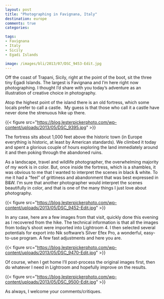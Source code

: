 ```yaml
---
layout: post
title: "Photographing in Favignana, Italy"
destination: europe
comments: true
categories:

tags:
- Favignana
- Italy
- Sicily
- Egadi Islands

image: /images/bli/2013/07/DSC_9453-Edit.jpg
---
```


Off the coast of Trapani, Sicily, right at the point of the boot, sit the three tiny Egadi Islands. The largest is Favignana and I’m here right now photographing. I thought I’d share with you today’s adventure as an illustration of creative choice in photography.

Atop the highest point of the island there is an old fortress, which some locals prefer to call a castle.  My guess is that those who call it a castle have never done the strenuous hike up there.

<!--more-->

{{< figure src="https://blog.lesterpickerphoto.com/wp-content/uploads/2013/05/DSC_9395.jpg" >}}

The fortress sits about 1,000 feet above the historic town (in Europe everything is historic, at least by American standards). We climbed it today and spent a glorious couple of hours exploring the land immediately around it and then poking through the abandoned ruins.

As a landscape, travel and wildlife photographer, the overwhelming majority of my work is in color. But, once inside the fortress, which is a shambles, it was obvious to me that I wanted to interpret the scenes in black &amp; white. To me it had a “feel” of grittiness and abandonment that was best expressed in B&amp;W. I’m sure that another photographer would interpret the scenes beautifully in color, and that is one of the many things I just love about photography.

{{< figure src="https://blog.lesterpickerphoto.com/wp-content/uploads/2013/05/DSC_9452-Edit.jpg" >}}

In any case, here are a few images from that visit, quickly done this evening as I recovered from the hike. The technical information is that all the images from today’s shoot were imported into Lightroom 4. I then selected several potentials for export into Nik software’s Silver Efex Pro, a wonderful, easy-to-use program. A few fast adjustments and here you are.

{{< figure src="https://blog.lesterpickerphoto.com/wp-content/uploads/2013/05/DSC_9470-Edit.jpg" >}}

Of course, when I get home I’ll post-process the original images first, then do whatever I need in Lightroom and hopefully improve on the results.

{{< figure src="https://blog.lesterpickerphoto.com/wp-content/uploads/2013/05/DSC_9500-Edit.jpg" >}}

As always, I welcome your comments/critiques.
